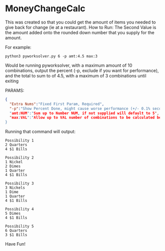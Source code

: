 # MoneyChangeCalc
This was created so that you could get the amount of items you needed to give back for change (ie at a restaurant).
How to Run:
The Second Value is the amount added onto the rounded down number that you supply for the amount.

For example:

`python3 pyworksolver.py 6 -p amt:4.5 max:3`

Would be running pyworksolver, with a maximum amount of 10 combinations, output the percent (-p, exclude if you want for performance), and
the total to sum to of 4.5, with a maximum of 3 combinations until exiting

PARAMS:
```json
{
  "Extra Nums":"Fixed First Param, Required",
  "-p":"Show Percent Done, might cause worse performance (+/- 0.1% second delay),
  "amt:NUM":"Sum up to Number NUM, if not supplied will default to 5",
  "max:VAL":"Allow up to VAL number of combinations to be calculated before exiting"
}
```

Running that command will output:
```
Possibility 1
2 Quarters
4 $1 Bills

Possibility 2
1 Nickel
2 Dimes
1 Quarter
4 $1 Bills

Possibility 3
3 Nickels
1 Dime
1 Quarter
4 $1 Bills

Possibility 4
5 Dimes
4 $1 Bills

Possibility 5
6 Quarters
3 $1 Bills
```

Have Fun!
